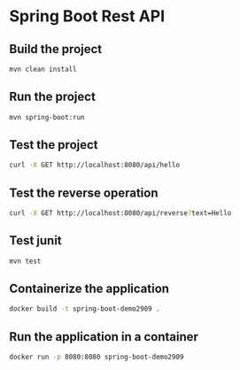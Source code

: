 # Spring Boot Rest API

## Build the project

```bash
mvn clean install
```

## Run the project

```bash
mvn spring-boot:run
```

## Test the project

```bash
curl -X GET http://localhost:8080/api/hello
```

## Test the reverse operation

```bash
curl -X GET http://localhost:8080/api/reverse?text=Hello
```

## Test junit

```bash
mvn test
```

## Containerize the application

```bash
docker build -t spring-boot-demo2909 .
```

## Run the application in a container

```bash
docker run -p 8080:8080 spring-boot-demo2909
```
